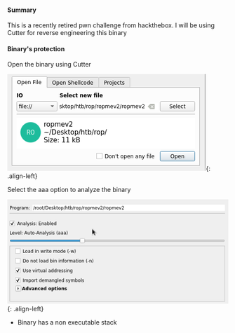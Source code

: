 #### Summary

This is a recently retired pwn challenge from hackthebox. I will be using Cutter for reverse engineering this binary

#### Binary's protection

Open the binary using Cutter

![source-01](/img/Screenshotr5.png){: .align-left}

Select the aaa option to analyze the binary 

![source-01](/img/Screenshotr6.png){: .align-left}

+ Binary has a non executable stack

